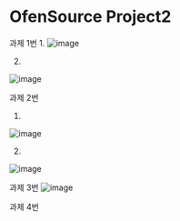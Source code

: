 # OfenSource Project2

과제 1번
1.
![image](https://user-images.githubusercontent.com/94778069/144749980-7a026d3c-6dff-47db-b2b2-1c76bf64387f.png)

2.
![image](https://user-images.githubusercontent.com/94778069/144750015-6a4e4bd0-079a-45d2-b8e7-da059c59ebfd.png)

과제 2번

1.
![image](https://user-images.githubusercontent.com/94778069/144750250-08cf3626-d754-49a2-9839-89366ce67ec7.png)

2.
![image](https://user-images.githubusercontent.com/94778069/144750276-3c7d4654-09ab-419f-a8a1-29bb76ce72d0.png)

과제 3번
![image](https://user-images.githubusercontent.com/94778069/144750434-4a457e99-2e8b-4b8d-8438-8a666c995645.png)

과제 4번
